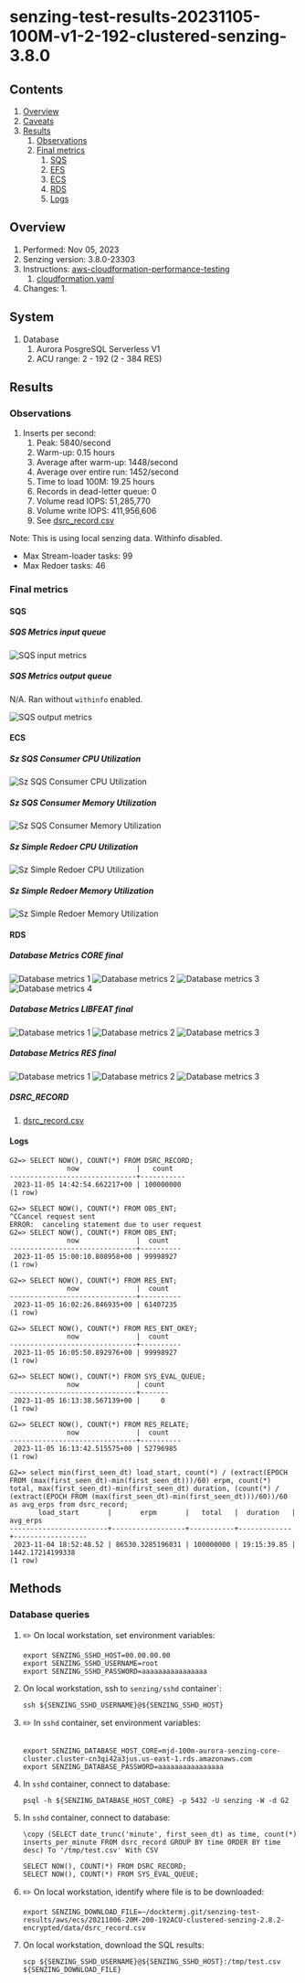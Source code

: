 # senzing-test-results-20231105-100M-v1-2-192-clustered-senzing-3.8.0

## Contents

1. [Overview](#overview)
1. [Caveats](#caveats)
1. [Results](#results)
    1. [Observations](#observations)
    1. [Final metrics](#final-metrics)
        1. [SQS](#sqs)
        1. [EFS](#efs)
        1. [ECS](#ecs)
        1. [RDS](#rds)
        1. [Logs](#logs)

## Overview

1. Performed: Nov 05, 2023
2. Senzing version: 3.8.0-23303
3. Instructions:
   [aws-cloudformation-performance-testing](https://github.com/senzing-garage/aws-cloudformation-performance-testing)
    1. [cloudformation.yaml](https://github.com/senzing-garage/aws-cloudformation-performance-testing/blob/main/cloudformation.yaml)
4. Changes:
    1.

## System

1. Database
    1. Aurora PosgreSQL Serverless V1
    1. ACU range: 2 - 192 (2 - 384 RES)

## Results

### Observations

1. Inserts per second:
    1. Peak: 5840/second
    1. Warm-up: 0.15 hours
    1. Average after warm-up: 1448/second
    1. Average over entire run: 1452/second
    1. Time to load 100M: 19.25 hours
    1. Records in dead-letter queue: 0
    1. Volume read IOPS:    51,285,770
    1. Volume write IOPS:  411,956,606
    1. See [dsrc_record.csv](data/dsrc_record.csv)

Note:  This is using local senzing data.  Withinfo disabled.

- Max Stream-loader tasks: 99
- Max Redoer tasks: 46

### Final metrics

#### SQS

##### SQS Metrics input queue

![SQS input metrics](images/sqs-input-metrics.png "SQS input metrics")

##### SQS Metrics output queue

N/A.  Ran without `withinfo` enabled.

![SQS output metrics](images/sqs-output-metrics.png "SQS output metrics")

#### ECS

##### Sz SQS Consumer CPU Utilization

![Sz SQS Consumer CPU Utilization](images/stream-loader-CPU-Utilization.png "Sz SQS Consumer CPU Utilization")

##### Sz SQS Consumer Memory Utilization

![Sz SQS Consumer Memory Utilization](images/stream-loader-Memory-Utilization.png "Sz SQS Consumer Memory Utilization")

##### Sz Simple Redoer CPU Utilization

![Sz Simple Redoer CPU Utilization](images/redoer-CPU-Utilization.png "Sz Simple Redoer CPU Utilization")

##### Sz Simple Redoer Memory Utilization

![Sz Simple Redoer Memory Utilization](images/redoer-Memory-Utilization.png "Sz Simple Redoer Memory Utilization")

#### RDS

##### Database Metrics CORE final

![Database metrics 1](images/database-metrics-core-1.png "Database metrics 1")
![Database metrics 2](images/database-metrics-core-2.png "Database metrics 2")
![Database metrics 3](images/database-metrics-core-3.png "Database metrics 3")
![Database metrics 4](images/database-metrics-core-4.png "Database metrics 4")

##### Database Metrics LIBFEAT final

![Database metrics 1](images/database-metrics-libfeat-1.png "Database metrics 1")
![Database metrics 2](images/database-metrics-libfeat-2.png "Database metrics 2")
![Database metrics 3](images/database-metrics-libfeat-3.png "Database metrics 3")

##### Database Metrics RES final

![Database metrics 1](images/database-metrics-res-1.png "Database metrics 1")
![Database metrics 2](images/database-metrics-res-2.png "Database metrics 2")
![Database metrics 3](images/database-metrics-res-3.png "Database metrics 3")

##### DSRC_RECORD

1. [dsrc_record.csv](data/dsrc_record.csv)

#### Logs

```
G2=> SELECT NOW(), COUNT(*) FROM DSRC_RECORD;
              now              |   count
-------------------------------+-----------
 2023-11-05 14:42:54.662217+00 | 100000000
(1 row)

G2=> SELECT NOW(), COUNT(*) FROM OBS_ENT;
^CCancel request sent
ERROR:  canceling statement due to user request
G2=> SELECT NOW(), COUNT(*) FROM OBS_ENT;
              now              |  count
-------------------------------+----------
 2023-11-05 15:00:10.808958+00 | 99998927
(1 row)

G2=> SELECT NOW(), COUNT(*) FROM RES_ENT;
              now              |  count
-------------------------------+----------
 2023-11-05 16:02:26.846935+00 | 61407235
(1 row)

G2=> SELECT NOW(), COUNT(*) FROM RES_ENT_OKEY;
              now              |  count
-------------------------------+----------
 2023-11-05 16:05:50.892976+00 | 99998927
(1 row)

G2=> SELECT NOW(), COUNT(*) FROM SYS_EVAL_QUEUE;
              now              | count
-------------------------------+-------
 2023-11-05 16:13:38.567139+00 |     0
(1 row)

G2=> SELECT NOW(), COUNT(*) FROM RES_RELATE;
              now              |  count
-------------------------------+----------
 2023-11-05 16:13:42.515575+00 | 52796985
(1 row)

G2=> select min(first_seen_dt) load_start, count(*) / (extract(EPOCH FROM (max(first_seen_dt)-min(first_seen_dt)))/60) erpm, count(*) total, max(first_seen_dt)-min(first_seen_dt) duration, (count(*) / (extract(EPOCH FROM (max(first_seen_dt)-min(first_seen_dt)))/60))/60 as avg_erps from dsrc_record;
       load_start       |       erpm       |   total   |  duration   |     avg_erps
------------------------+------------------+-----------+-------------+------------------
 2023-11-04 18:52:48.52 | 86530.3285196031 | 100000000 | 19:15:39.85 | 1442.17214199338
(1 row)

```

## Methods

### Database queries

1. :pencil2: On local workstation, set environment variables:

    ```console
    export SENZING_SSHD_HOST=00.00.00.00
    export SENZING_SSHD_USERNAME=root
    export SENZING_SSHD_PASSWORD=aaaaaaaaaaaaaaaa
    ```

1. On local workstation, ssh to `senzing/sshd` container`:

    ```console
    ssh ${SENZING_SSHD_USERNAME}@${SENZING_SSHD_HOST}
    ```

1. :pencil2: In `sshd` container, set environment variables:

    ```console

    export SENZING_DATABASE_HOST_CORE=mjd-100m-aurora-senzing-core-cluster.cluster-cn3qi42a3jus.us-east-1.rds.amazonaws.com
    export SENZING_DATABASE_PASSWORD=aaaaaaaaaaaaaaaa
    ```

1. In `sshd` container, connect to database:

    ```console
    psql -h ${SENZING_DATABASE_HOST_CORE} -p 5432 -U senzing -W -d G2
    ```

1. In `sshd` container, connect to database:

    ```console
    \copy (SELECT date_trunc('minute', first_seen_dt) as time, count(*) inserts_per_minute FROM dsrc_record GROUP BY time ORDER BY time desc) To '/tmp/test.csv' With CSV

    SELECT NOW(), COUNT(*) FROM DSRC_RECORD;
    SELECT NOW(), COUNT(*) FROM SYS_EVAL_QUEUE;
    ```

1. :pencil2: On local workstation, identify where file is to be downloaded:

    ```console
    export SENZING_DOWNLOAD_FILE=~/docktermj.git/senzing-test-results/aws/ecs/20211006-20M-200-192ACU-clustered-senzing-2.8.2-encrypted/data/dsrc_record.csv
    ```

1. On local workstation, download the SQL results:

    ```console
    scp ${SENZING_SSHD_USERNAME}@${SENZING_SSHD_HOST}:/tmp/test.csv ${SENZING_DOWNLOAD_FILE}
    ```
